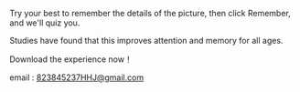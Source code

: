 Try your best to remember the details of the picture, then click Remember, and we'll quiz you. 

Studies have found that this improves attention and memory for all ages. 

Download the experience now！

email : 823845237HHJ@gmail.com
